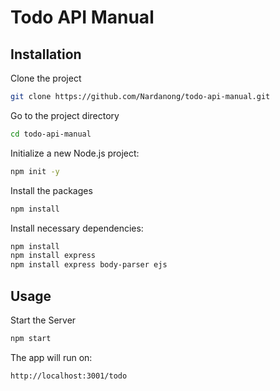# Todo API Manual

## Installation

Clone the project

```bash
git clone https://github.com/Nardanong/todo-api-manual.git
```

Go to the project directory

```bash
cd todo-api-manual
```

Initialize a new Node.js project:

```bash
npm init -y
```

Install the packages

```bash
npm install
```

Install necessary dependencies:

```bash
npm install
npm install express 
npm install express body-parser ejs
```

## Usage

Start the Server

```bash
npm start
```

The app will run on:

```
http://localhost:3001/todo
```
